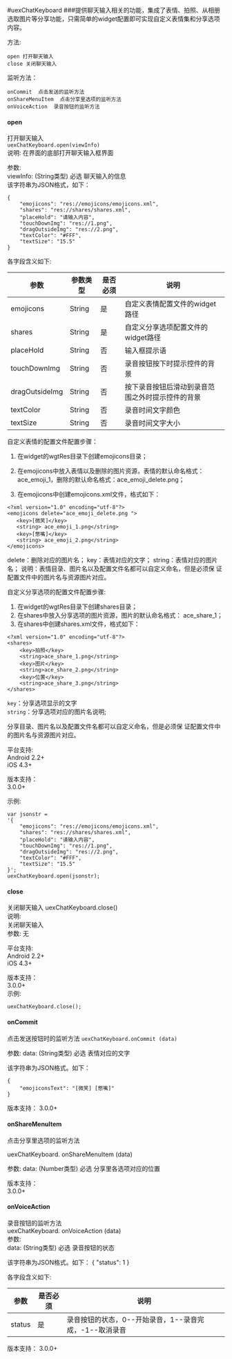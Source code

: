 #uexChatKeyboard###提供聊天输入相关的功能，集成了表情、拍照、从相册选取图片等分享功能，只需简单的widget配置即可实现自定义表情集和分享选项内容。方法:	open 打开聊天输入	close 关闭聊天输入监听方法：	onCommit  点击发送的监听方法	onShareMenuItem  点击分享里选项的监听方法	onVoiceAction  录音按钮的监听方法#### open  打开聊天输入  
`uexChatKeyboard.open(viewInfo) `  
说明:   在界面的底部打开聊天输入框界面参数:  
viewInfo: (String类型) 必选  聊天输入的信息  
该字符串为JSON格式，如下：```
{    "emojicons": "res://emojicons/emojicons.xml",    "shares": "res://shares/shares.xml",    "placeHold": "请输入内容",    "touchDownImg": "res://1.png",    "dragOutsideImg": "res://2.png",    "textColor": "#FFF",    "textSize": "15.5"}```各字段含义如下:|参数      |  参数类型 | 是否必须|说明||-----------|-------|-------|---||emojicons      |String|是|自定义表情配置文件的widget路径||shares	        |String |是	|自定义分享选项配置文件的widget路径||placeHold      |String	|否|	输入框提示语||touchDownImg	 |String	|否	|录音按钮按下时提示控件的背景||dragOutsideImg	 |String	|否	|按下录音按钮后滑动到录音范围之外时提示控件的背景||textColor   	|String	|否	|录音时间文字颜色||textSize       |String|	否	|录音时间文字大小|自定义表情的配置文件配置步骤：1. 在widget的wgtRes目录下创建emojicons目录；2. 在emojicons中放入表情以及删除的图片资源，表情的默认命名格式：ace_emoji_1，删除的默认命名格式：ace_emoji_delete.png；3. 在emojicons中创建emojicons.xml文件，格式如下：```<?xml version="1.0" encoding="utf-8"?><emojicons delete="ace_emoji_delete.png ">   <key>[微笑]</key>   <string> ace_emoji_1.png</string>   <key>[憋嘴]</key>   <string> ace_emoji_2.png</string></emojicons>```delete：删除对应的图片名；key：表情对应的文字；string：表情对应的图片名；     说明：表情目录、图片名以及配置文件名都可以自定义命名，但是必须保证配置文件中的图片名与资源图片对应。自定义分享选项的配置文件配置步骤:1. 在widget的wgtRes目录下创建shares目录；2. 在shares中放入分享选项的图片资源，图片的默认命名格式：ace_share_1；3. 在shares中创建shares.xml文件，格式如下：~~~<?xml version="1.0" encoding="utf-8"?><shares>	<key>拍照</key>	<string>ace_share_1.png</string>	<key>图片</key>	<string>ace_share_2.png</string>	<key>位置</key>	<string>ace_share_3.png</string></shares>~~~`key`：分享选项显示的文字  
`string`：分享选项对应的图片名说明;
分享目录、图片名以及配置文件名都可以自定义命名，但是必须保证配置文件中的图片名与资源图片对应。  
  
平台支持:  
Android 2.2+  
iOS 4.3+    

版本支持：  
    3.0.0+    

示例:```
var jsonstr ='{    "emojicons": "res://emojicons/emojicons.xml",    "shares": "res://shares/shares.xml",    "placeHold": "请输入内容",    "touchDownImg": "res://1.png",    "dragOutsideImg": "res://2.png",    "textColor": "#FFF",    "textSize": "15.5"}';uexChatKeyboard.open(jsonstr);```#### close关闭聊天输入  	uexChatKeyboard.close()  
说明:   
关闭聊天输入    
参数:  	无  
  
平台支持:  
Android 2.2+  
iOS 4.3+  
  
版本支持：  
3.0.0+  
示例:```
uexChatKeyboard.close();```  
#### onCommit 点击发送按钮时的监听方法`uexChatKeyboard.onCommit (data)`参数: 
data: (String类型)  必选  表情对应的文字该字符串为JSON格式。如下：```  
{    "emojiconsText": "[微笑] [憋嘴]"}```版本支持： 3.0.0+#### onShareMenuItem点击分享里选项的监听方法    
uexChatKeyboard. onShareMenuItem (data)  
  
参数: 
 data: (Number类型)  必选  分享里各选项对应的位置  
  
版本支持：  
3.0.0+#### onVoiceAction录音按钮的监听方法  
uexChatKeyboard. onVoiceAction (data)  
参数:   
 data: (String类型)  必选  录音按钮的状态  
  
该字符串为JSON格式。如下：{    "status": 1}各字段含义如下:
|参数 |是否必须|说明|
|----|-------|---||status|是  |录音按钮的状态，0--开始录音，1--录音完成，-1--取消录音|
版本支持： 3.0.0+
